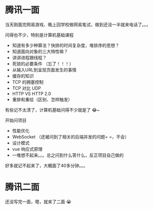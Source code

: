 # 腾讯一面

当天刚面完网易游戏、晚上回学校做网易笔试，做到还没一半就来电话了。。。

问得也不少，特别是计算机基础课程

- 知道有多少种算法？快排的时间复杂度，堆排序的思想？
- 知道面向对象的三大特性嘛？
- 讲讲进程跟线程？
- 死锁的必要条件 （忘了！！！）
- 从输入URL到呈现页面发生的事情
- 缓存的知识
- TCP 的拥塞控制
- TCP 对比 UDP
- HTTP VS HTTP 2.0 
- 重排和重绘（区别、怎样触发）

有些记不太清了，计算机基础问得不少就是了 😂~

开始问项目

- 性能优化
- WebSocket （还被问到了相关的后端并发的问题= =，不会）
- 设计模式
- vue 响应式原理
- 一堆想不起来。。。总之问到什么答什么，反正项目自己做的

好多就记不起来了，大概面了40多分钟。。。

# 腾讯二面

还没写完一面，嗯，就来了二面 😭